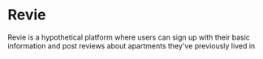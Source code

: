 # Revie
Revie is a hypothetical platform where users can sign up with their basic information and post reviews about apartments they've previously lived in

